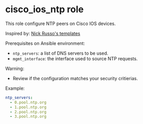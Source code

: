 # cisco_ios_ntp role

This role configure NTP peers on Cisco IOS devices.

Inspired by: [Nick Russo's templates](https://github.com/nickrusso42518/net-templates/blob/main/ntp/client_config.txt)

Prerequisites on Ansible environment:

- `ntp_servers`: a list of DNS servers to be used.
- `mgmt_interface`: the interface used to source NTP requests.

Warning:

- Review if the configuration matches your security critierias.

Example:

```yaml
ntp_servers:
  - 0.pool.ntp.org
  - 1.pool.ntp.org
  - 2.pool.ntp.org
  - 3.pool.ntp.org
```
